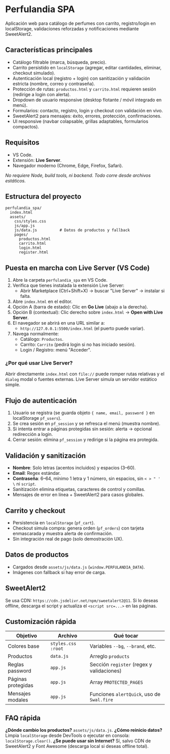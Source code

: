 # Perfulandia SPA

Aplicación web para catálogo de perfumes con carrito, registro/login en localStorage, validaciones reforzadas y notificaciones mediante SweetAlert2.

## Características principales
- Catálogo filtrable (marca, búsqueda, precio).
- Carrito persistido en `localStorage` (agregar, editar cantidades, eliminar, checkout simulado).
- Autenticación local (registro + login) con sanitización y validación estricta (nombre, correo y contraseña).
- Protección de rutas: `productos.html` y `carrito.html` requieren sesión (redirige a login con alerta).
- Dropdown de usuario responsive (desktop flotante / móvil integrado en menú).
- Formularios: contacto, registro, login y checkout con validación en vivo.
- SweetAlert2 para mensajes: éxito, errores, protección, confirmaciones.
- UI responsive (navbar colapsable, grillas adaptables, formularios compactos).

## Requisitos
- VS Code.
- Extensión: **Live Server**.
- Navegador moderno (Chrome, Edge, Firefox, Safari).

_No requiere Node, build tools, ni backend. Todo corre desde archivos estáticos._

## Estructura del proyecto
```
perfulandia_spa/
  index.html
  assets/
    css/styles.css
    js/app.js
    js/data.js          # Datos de productos y fallback
    pages/
      productos.html
      carrito.html
      login.html
      register.html
```

## Puesta en marcha con Live Server (VS Code)
1. Abre la carpeta `perfulandia_spa` en VS Code.
2. Verifica que tienes instalada la extensión Live Server:
   - Abrir Marketplace (Ctrl+Shift+X) → buscar "Live Server" → instalar si falta.
3. Abre `index.html` en el editor.
4. Opción A (barra de estado): Clic en **Go Live** (abajo a la derecha).
5. Opción B (contextual): Clic derecho sobre `index.html` → **Open with Live Server**.
6. El navegador se abrirá en una URL similar a:
   - `http://127.0.0.1:5500/index.html` (el puerto puede variar).
7. Navega normalmente:
   - Catálogo: `Productos`.
   - Carrito: `Carrito` (pedirá login si no has iniciado sesión).
   - Login / Registro: menú "Acceder".

### ¿Por qué usar Live Server?
Abrir directamente `index.html` con `file://` puede romper rutas relativas y el `dialog` modal o fuentes externas. Live Server simula un servidor estático simple.

## Flujo de autenticación
1. Usuario se registra (se guarda objeto `{ name, email, password }` en localStorage `pf_users`).
2. Se crea sesión en `pf_session` y se refresca el menú (muestra nombre).
3. Si intenta entrar a páginas protegidas sin sesión: alerta → opcional redirección a login.
4. Cerrar sesión: elimina `pf_session` y redirige si la página era protegida.

## Validación y sanitización
- **Nombre**: Solo letras (acentos incluidos) y espacios (3–60).
- **Email**: Regex estándar.
- **Contraseña**: 6–64, mínimo 1 letra y 1 número, sin espacios, sin `< > " ' \` ni `script`.
- Sanitización elimina etiquetas, caracteres de control y comillas.
- Mensajes de error en línea + SweetAlert2 para casos globales.

## Carrito y checkout
- Persistencia en `localStorage` (`pf_cart`).
- Checkout simula compra: genera orden (`pf_orders`) con tarjeta enmascarada y muestra alerta de confirmación.
- Sin integración real de pago (solo demostración UX).

## Datos de productos
- Cargados desde `assets/js/data.js` (`window.PERFULANDIA_DATA`).
- Imágenes con fallback si hay error de carga.

## SweetAlert2
Se usa CDN: `https://cdn.jsdelivr.net/npm/sweetalert2@11`.
Si lo deseas offline, descarga el script y actualiza el `<script src=...>` en las páginas.

## Customización rápida
| Objetivo | Archivo | Qué tocar |
|----------|---------|-----------|
| Colores base | `styles.css` `:root` | Variables `--bg`, `--brand`, etc. |
| Productos | `data.js` | Arreglo `products` |
| Reglas password | `app.js` | Sección `register` (regex y validaciones) |
| Páginas protegidas | `app.js` | Array `PROTECTED_PAGES` |
| Mensajes modales | `app.js` | Funciones `alertQuick`, uso de `Swal.fire` |

## FAQ rápida
**¿Dónde cambio los productos?** `assets/js/data.js`.
**¿Cómo reinicio datos?** Limpia `localStorage` desde DevTools o ejecutar en consola: `localStorage.clear()`.
**¿Se puede usar sin Internet?** Sí, salvo CDN de SweetAlert2 y Font Awesome (descarga local si deseas offline total).
